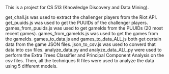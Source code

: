 This is a project for CS 513 (Knowledge Discovery and Data Mining).

get_chall.js was used to extract the challenger players from the Riot API.
get_puuids.js was used to get the PUUIDs of the challenger players.
games_from_puuids.js was used to get gameIds from the PUUIDs (20 most recent games).
games_from_gameIds.js was used to get the games from the gameIds.
games_to_data.js and games_to_data_ALL.js both get certain data from the game JSON files.
json_to_csv.js was used to converd that data into csv files.
analyze_data.py and analyze_data_ALL.py were used to perform the Extra Trees Classifier and Principal Component Analysis on the csv files.
Then, all the techniques R files were used to analyze the data using 5 different models.
